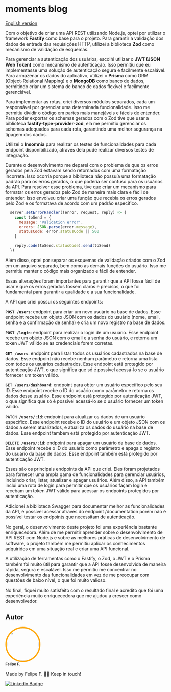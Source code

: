 # moments blog

[English version](readme-en.md)

Com o objetivo de criar uma API REST utilizando Node.js, optei por utilizar o framework **Fastify** como base para o projeto. Para garantir a validação dos dados de entrada das requisições HTTP, utilizei a biblioteca **Zod** como mecanismo de validação de esquemas.

Para gerenciar a autenticação dos usuários, escolhi utilizar o **JWT (JSON Web Token)** como mecanismo de autenticação. Isso permitiu que eu implementasse uma solução de autenticação segura e facilmente escalável. Para armazenar os dados do aplicativo, utilizei o **Prisma** como ORM (Object-Relational Mapping) e o **MongoDB** como banco de dados, permitindo criar um sistema de banco de dados flexível e facilmente gerenciável.

Para implementar as rotas, criei diversos módulos separados, cada um responsável por gerenciar uma determinada funcionalidade. Isso me permitiu dividir o código em partes mais manejáveis e fáceis de entender. Para poder exportar os schemas gerados com o Zod tive que usar a biblioteca **fastify-type-provider-zod**, ela me permitiu gerenciar os schemas adequados para cada rota, garantindo uma melhor segurança na tipagem dos dados.

Utilizei o **Insomnia** para realizar os testes de funcionalidades para cada endpoint disponibilizado, através dela pude realizar diversos testes de integração.

Durante o desenvolvimento me deparei com o problema de que os erros gerados pela Zod estavam sendo retornados com uma formatação incorreta. Isso ocorria porque a biblioteca não possuía uma formatação padrão para os erros gerados, o que poderia ser confuso para os usuários da API. Para resolver esse problema, tive que criar um mecanismo para formatar os erros gerados pelo Zod de maneira mais clara e fácil de entender. Isso envolveu criar uma função que recebia os erros gerados pelo Zod e os formatava de acordo com um padrão específico.

```js
  server.setErrorHandler((error, request, reply) => {
    const toSend = {
      message: 'Validation error',
      errors: JSON.parse(error.message),
      statusCode: error.statusCode || 500
    }

    reply.code(toSend.statusCode).send(toSend)
  })
```

Além disso, optei por separar os esquemas de validação criados com o Zod em um arquivo separado, bem como as demais funções do usuário. Isso me permitiu manter o código mais organizado e fácil de entender.

Essas alterações foram importantes para garantir que a API fosse fácil de usar e que os erros gerados fossem claros e precisos, o que foi fundamental para garantir a qualidade e a sua funcionalidade.

A API que criei possui os seguintes endpoints:

  **`POST /users`**: endpoint para criar um novo usuário na base de dados. Esse endpoint recebe um objeto JSON com os dados do usuário (nome, email, senha e a confirmação de senha) e cria um novo registro na base de dados.

  **`POST /login`**: endpoint para realizar o login de um usuário. Esse endpoint recebe um objeto JSON com o email e a senha do usuário, e retorna um token JWT válido se as credenciais forem corretas.

  **`GET /users`**: endpoint para listar todos os usuários cadastrados na base de dados. Esse endpoint não recebe nenhum parâmetro e retorna uma lista com todos os usuários cadastrados. Esse endpoint está protegido por autenticação JWT, o que significa que só é possível acessá-lo se o usuário fornecer um token válido.

  **`GET /users/dashboard`**: endpoint para obter um usuário específico pelo seu ID. Esse endpoint recebe o ID do usuário como parâmetro e retorna os dados desse usuário. Esse endpoint está protegido por autenticação JWT, o que significa que só é possível acessá-lo se o usuário fornecer um token válido.

  **`PATCH /users/:id`**: endpoint para atualizar os dados de um usuário específico. Esse endpoint recebe o ID do usuário e um objeto JSON com os dados a serem atualizados, e atualiza os dados do usuário na base de dados. Esse endpoint também está protegido por autenticação JWT.

  **`DELETE /users/:id`**: endpoint para apagar um usuário da base de dados. Esse endpoint recebe o ID do usuário como parâmetro e apaga o registro do usuário da base de dados. Esse endpoint também está protegido por autenticação JWT.

Esses são os principais endpoints da API que criei. Eles foram projetados para fornecer uma ampla gama de funcionalidades para gerenciar usuários, incluindo criar, listar, atualizar e apagar usuários. Além disso, a API também inclui uma rota de login para permitir que os usuários façam login e recebam um token JWT válido para acessar os endpoints protegidos por autenticação.

Adicionei a biblioteca Swagger para documentar melhor as funcionalidades da API, é possível acessar através do endpoint /documentation porém não é possível testar os endpoints que necessitam de autenticação.

No geral, o desenvolvimento deste projeto foi uma experiência bastante enriquecedora. Além de me permitir aprender sobre o desenvolvimento de API REST com Node.js e sobre as melhores práticas de desenvolvimento de software, o projeto também me permitiu aplicar os conhecimentos adquiridos em uma situação real e criar uma API funcional.

A utilização de ferramentas como o Fastify, o Zod, o JWT e o Prisma também foi muito útil para garantir que a API fosse desenvolvida de maneira rápida, segura e escalável. Isso me permitiu me concentrar no desenvolvimento das funcionalidades em vez de me preocupar com questões de baixo nível, o que foi muito valioso.

No final, fiquei muito satisfeito com o resultado final e acredito que foi uma experiência muito enriquecedora que me ajudou a crescer como desenvolvedor.

## Autor

<div align='left'>

 <img style="border:4px solid orange; border-radius: 100%; padding:1px;" src="https://github.com/felpfsf.png" width="100px;" alt=""/>
 <br />
 <sub><b>Felipe F.</b></sub>

Made by Felipe F. 👋🏽 Keep in touch!

[![Linkedin Badge](https://img.shields.io/badge/-Felipe-blue?style=flat-square&logo=Linkedin&logoColor=white&link=https://www.linkedin.com/in/felipefsf/)](https://www.linkedin.com/in/felipefsf/)

</div>
